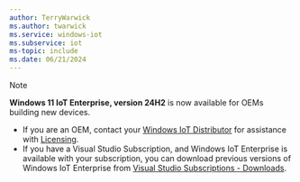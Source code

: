 ```yaml
---
author: TerryWarwick
ms.author: twarwick
ms.service: windows-iot
ms.subservice: iot
ms-topic: include
ms.date: 06/21/2024
---
```


> [!NOTE]
> **Windows 11 IoT Enterprise, version 24H2** is now available for OEMs building new devices.
>
> - If you are an OEM, contact your [Windows IoT Distributor](/windows-iot/iot-enterprise/windows-iot-distributors.md) for assistance with [Licensing](../iot-enterprise/Commercialization/Licensing.md).
> - If you have a Visual Studio Subscription, and Windows IoT Enterprise is available with your subscription, you can download previous versions of Windows IoT Enterprise from [Visual Studio Subscriptions - Downloads](https://my.visualstudio.com/Downloads?q=IoT%20Enterprise&pgroup=).
